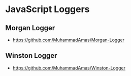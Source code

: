 # JavaScript Loggers 

## Morgan Logger
* https://github.com/MuhammadAmas/Morgan-Logger
## Winston Logger
* https://github.com/MuhammadAmas/Winston-Logger